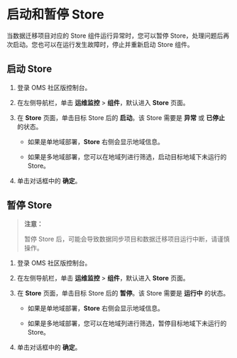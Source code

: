 # 启动和暂停 Store

当数据迁移项目对应的 Store 组件运行异常时，您可以暂停 Store，处理问题后再次启动。您也可以在运行发生故障时，停止并重新启动 Store 组件。

## 启动 Store

1. 登录 OMS 社区版控制台。

2. 在左侧导航栏，单击 **运维监控** \> **组件**，默认进入 **Store** 页面。

3. 在 **Store** 页面，单击目标 Store 后的 **启动**。该 Store 需要是 **异常** 或 **已停止** 的状态。

   * 如果是单地域部署，**Store** 右侧会显示地域信息。

   * 如果是多地域部署，您可以在地域列进行筛选，启动目标地域下未运行的 Store。

4. 单击对话框中的 **确定**。

## 暂停 Store

>**注意：**
>
>暂停 Store 后，可能会导致数据同步项目和数据迁移项目运行中断，请谨慎操作。

1. 登录 OMS 社区版控制台。

2. 在左侧导航栏，单击 **运维监控** \> **组件**，默认进入 **Store** 页面。

3. 在 **Store** 页面，单击目标 Store 后的 **暂停**。该 Store 需要是 **运行中** 的状态。

   * 如果是单地域部署，**Store** 右侧会显示地域信息。

   * 如果是多地域部署，您可以在地域列进行筛选，暂停目标地域下未运行的 Store。

4. 单击对话框中的 **确定**。

